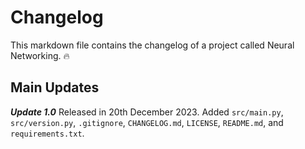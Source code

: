 # Changelog

This markdown file contains the changelog of a project called Neural Networking. 🔥

## Main Updates

***Update 1.0*** Released in 20th December 2023. Added `src/main.py`, `src/version.py`, `.gitignore`, `CHANGELOG.md`, `LICENSE`, `README.md`, and `requirements.txt`.
